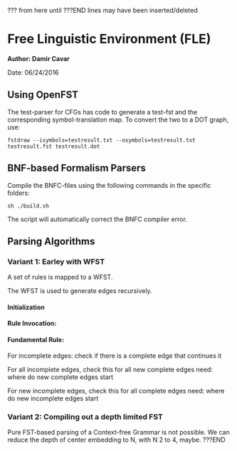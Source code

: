 ??? from here until ???END lines may have been inserted/deleted
# Free Linguistic Environment (FLE)

**Author: Damir Cavar**

Date: 06/24/2016



## Using OpenFST

The test-parser for CFGs has code to generate a test-fst and the corresponding symbol-translation map. To convert the two to a DOT graph, use:

	fstdraw --isymbols=testresult.txt --osymbols=testresult.txt testresult.fst testresult.dot	



## BNF-based Formalism Parsers

Compile the BNFC-files using the following commands in the specific folders:

    sh ./build.sh

The script will automatically correct the BNFC compiler error.



## Parsing Algorithms


### Variant 1: Earley with WFST

A set of rules is mapped to a WFST.

The WFST is used to generate edges recursively.


#### Initialization


#### Rule Invocation:



#### Fundamental Rule:

For incomplete edges:
  check if there is a complete edge that continues it

For all incomplete edges, check this for all new complete edges
need: where do new complete edges start

For new incomplete edges, check this for all complete edges
need: where do new incomplete edges start



### Variant 2: Compiling out a depth limited FST

Pure FST-based parsing of a Context-free Grammar is not possible. We can reduce the depth of center embedding to N, with N 2 to 4, maybe.
???END
